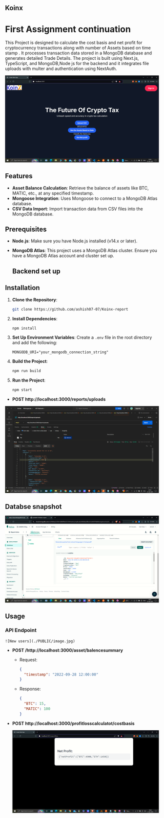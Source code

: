 ## Koinx

# First Assignment continuation

This Project is designed to calculate the cost basis and net profit for cryptocurrency transactions along with number of Assets based on time stamp . It processes transaction data stored in a MongoDB database and generates detailed Trade Details. The project is built using Next.js, TypeScript, and MongoDB,Node js for the backend and it integrates file uploads with multer and authentication using NextAuth.

![New users](./images/image.png)

## Features

- **Asset Balance Calculation**: Retrieve the balance of assets like BTC, MATIC, etc., at any specified timestamp.
- **Mongoose Integration**: Uses Mongoose to connect to a MongoDB Atlas database.
- **CSV Data Import**: Import transaction data from CSV files into the MongoDB database.

## Prerequisites

- **Node.js**: Make sure you have Node.js installed (v14.x or later).
- **MongoDB Atlas**: This project uses a MongoDB Atlas cluster. Ensure you have a MongoDB Atlas account and cluster set up.

  ## Backend set up

## Installation

1. **Clone the Repository**:

   ```bash
   git clone https://github.com/ashish07-07/Koinx-report

   ```

2. **Install Dependencies**:

   ```bash
   npm install
   ```

3. **Set Up Environment Variables**:
   Create a `.env` file in the root directory and add the following:

   ```env
   MONGODB_URI="your_mongodb_connection_string"
   ```

4. **Build the Project**:

   ```bash
   npm run build
   ```

5. **Run the Project**:

   ```bash
   npm start
   ```

- **POST http://localhost:3000/reports/uploads**

![data base](./images/parsed.png)

## Databse snapshot

![Users in Database](./images/databse.png)

## Usage

### API Endpoint

    ![New users](./PUBLIC/image.jpg)

- **POST /http://localhost:3000/asset/balencesummary**

  - Request:
    ```json
    {
      "timestamp": "2022-09-28 12:00:00"
    }
    ```
  - Response:

    ```json
    {
      "BTC": 15,
      "MATIC": 100
    }
    ```

- **POST http://localhost:3000/profitlosscalculatot/costbasis**

  ![Profit/loss of BTC/Cryptography](./images/profit.png)
